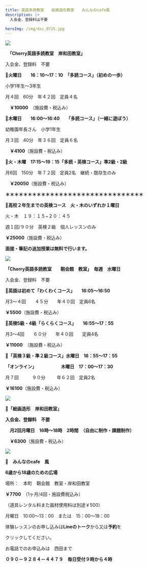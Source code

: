 ```yaml
---
title: 英語多読教室　　絵画造形教室　　みんなのcafe風　　
description: |+
  入会金、登録料は不要　

heroImg: /img/dsc_0725.jpg
---
```

![](/img/storypic_00011682_burst220624165241.jpg)

　**「Cherry英語多読教室　岸和田教室」**

入会金、登録料　不要　

🍒**火曜日　　16：10～17：10　「多読コース」（初めの一歩）**

小学1年生～3年生

月４回　60分　年４２回　定員４名　

　**￥10000**　（施設費・税込み）

🍒**木曜日　　16:00～16:40　　「多読コース」（一緒に遊ぼう）**

幼稚園年長さん　小学1年生

月３回　40分　年３６回　定員６名　

　**￥4100**（施設費・税込み）

🍒**火・木曜　17:15～19：15「多読・英検コース」準2級・2級**

月6回　150分　年７２回　定員2名　継続・既存生のみ　

　**￥20050**（施設費・税込み）

**＊＊＊＊＊＊＊＊＊＊＊＊＊＊＊＊＊＊＊＊＊＊＊＊＊＊＊＊＊＊＊**

🍒**高校２年生までの英検コース　火・木のいずれか１曜日**

火・木　１９：１５~２０：４５　

週１回/９０分　英検２級　個人レッスンのみ

**￥25000**（施設費・税込み）

**面接・筆記の追加授業は無料で行います。**

![](/img/amusement-gfaf128fad_640.jpg)

**「Cherry英語多読教室　　靭会館　教室」　毎週　水曜日**

入会金、登録料　不要　　

🍒**英語は初めて「わくわくコース」　　16:05～16:50**

月3～４回　　４５分　　年４０回　定員6名　

**￥5500**（施設費・税込み）

🍒**英検5級・4級「らくらくコース」　　16:55～17：55**

月3～4回　　６０分　　年４０回　　定員4名　

**￥11000**　（施設費・税込み）

🍒**「英検３級・準２級コース」水曜日　16：55～17：55**

**「オンライン」　　　　　　木曜日　17：00～17：30**　

月７回　　　９０分　 　 年６２回　定員2名　

**￥16100**（施設費・税込み）　

![](/img/dsc_0738.jpg)

🍒**「絵画造形　岸和田教室」**

**入会金、登録料　不要**

　**月2回月曜日　16時～18時　2時間　（自由に制作・課題制作）**

　**￥6300**（施設費・税込み）

![](/img/key-g73526cd3b_640.jpg)

**🍒　みんなのcafe　風**

**6歳から18歳のための広場**

場所：　本町　靭会館　教室・岸和田教室

**￥7700**　（1ヶ月/4回・施設費税込み）

（道具レンタル料また画材使用料は別途￥500）

月曜日　10:00～13：00　または　15：00～18：00

体験レッスンのお申し込みは**Lineのトーク**から又は**予約**を

クリックしてください。

お電話でのお申込みは　西田まで

**０９０－９２８４－４４７９　毎日受付９時から４時**